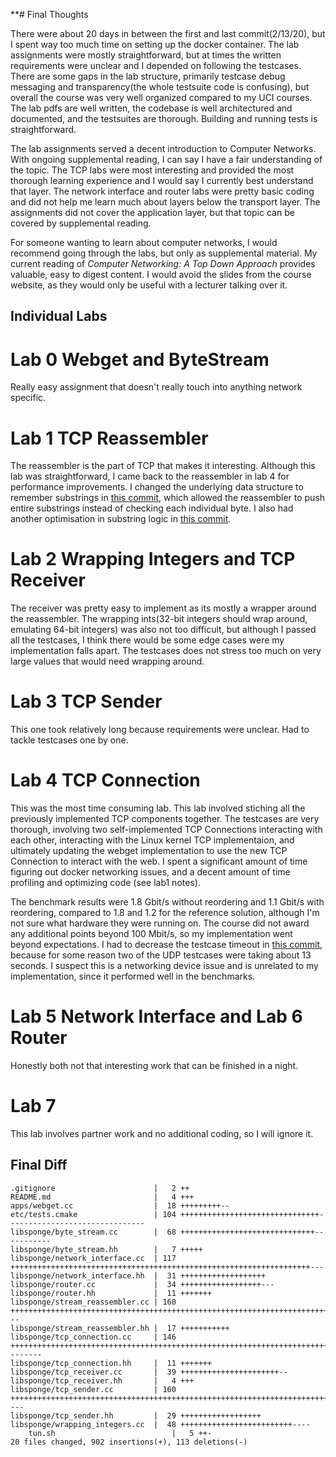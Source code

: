**# Final Thoughts

There were about 20 days in between the first and last commit(2/13/20), but I spent way too much time on setting up the docker container. The lab assignments were mostly straightforward, but at times the written requirements were unclear and I depended on following the testcases. There are some gaps in the lab structure, primarily testcase debug messaging and transparency(the whole testsuite code is confusing), but overall the course was very well organized compared to my UCI courses. The lab pdfs are well written, the codebase is well architectured and documented, and the testsuites are thorough. Building and running tests is straightforward.

The lab assignments served a decent introduction to Computer Networks. With ongoing supplemental reading, I can say I have a fair understanding of the topic. The TCP labs were most interesting and provided the most thorough learning experience and I would say I currently best understand that layer. The network interface and router labs were pretty basic coding and did not help me learn much about layers below the transport layer. The assignments did not cover the application layer, but that topic can be covered by supplemental reading.

For someone wanting to learn about computer networks, I would recommend going through the labs, but only as supplemental material. My current reading of *Computer Networking: A Top Down Approach* provides valuable, easy to digest content. I would avoid the slides from the course website, as they would only be useful with a lecturer talking over it.

## Individual Labs

# Lab 0 Webget and ByteStream
Really easy assignment that doesn't really touch into anything network specific.

# Lab 1 TCP Reassembler
The reassembler is the part of TCP that makes it interesting. Although this lab was straightforward, I came back to the reassembler in lab 4 for performance improvements. I changed the underlying data structure to remember substrings in [this commit](https://github.com/caojoshua/StanfordCS144-sponge/commit/2087109ef0ade1af7b766ec0ddc114092ccaf50c), which allowed the reassembler to push entire substrings instead of checking each individual byte. I also had another optimisation in substring logic in [this commit](https://github.com/caojoshua/StanfordCS144-sponge/commit/cfb43cdd89aacc064d0fa9afbe417bf9ba1f72c8).

# Lab 2 Wrapping Integers and TCP Receiver
The receiver was pretty easy to implement as its mostly a wrapper around the reassembler. The wrapping ints(32-bit integers should wrap around, emulating 64-bit integers) was also not too difficult, but although I passed all the testcases, I think there would be some edge cases were my implementation falls apart. The testcases does not stress too much on very large values that would need wrapping around.

# Lab 3 TCP Sender
This one took relatively long because requirements were unclear. Had to tackle testcases one by one.

# Lab 4 TCP Connection
This was the most time consuming lab. This lab involved stiching all the previously implemented TCP components together. The testcases are very thorough, involving two self-implemented TCP Connections interacting with each other, interacting with the Linux kernel TCP implementaion, and ultimately updating the webget implementation to use the new TCP Connection to interact with the web. I spent a significant amount of time figuring out docker networking issues, and a decent amount of time profiling and optimizing code (see lab1 notes).

The benchmark results were 1.8 Gbit/s without reordering and 1.1 Gbit/s with reordering, compared to 1.8 and 1.2 for the reference solution, although I'm not sure what hardware they were running on. The course did not award any additional points beyond 100 Mbit/s, so my implementation went beyond expectations. I had to decrease the testcase timeout in [this commit](https://github.com/caojoshua/StanfordCS144-sponge/commit/e0aece421d36dd16b9e52cc90090589e85913e0b), because for some reason two of the UDP testcases were taking about 13 seconds. I suspect this is a networking device issue and is unrelated to my implementation, since it performed well in the benchmarks.

# Lab 5 Network Interface and Lab 6 Router
Honestly both not that interesting work that can be finished in a night.

# Lab 7
This lab involves partner work and no additional coding, so I will ignore it.

## Final Diff
```
.gitignore                      |   2 ++
README.md                       |   4 +++
apps/webget.cc                  |  18 +++++++++--
etc/tests.cmake                 | 104 +++++++++++++++++++++++++++++++-------------------------------
libsponge/byte_stream.cc        |  68 ++++++++++++++++++++++++++++++-----------
libsponge/byte_stream.hh        |   7 +++++
libsponge/network_interface.cc  | 117 +++++++++++++++++++++++++++++++++++++++++++++++++++++++++++++++++++---
libsponge/network_interface.hh  |  31 +++++++++++++++++++
libsponge/router.cc             |  34 ++++++++++++++++++---
libsponge/router.hh             |  11 +++++++
libsponge/stream_reassembler.cc | 160 +++++++++++++++++++++++++++++++++++++++++++++++++++++++++++++++++++++++++++++++++++++++++++++---
libsponge/stream_reassembler.hh |  17 +++++++++++
libsponge/tcp_connection.cc     | 146 +++++++++++++++++++++++++++++++++++++++++++++++++++++++++++++++++++++++++++++++--------
libsponge/tcp_connection.hh     |  11 +++++++
libsponge/tcp_receiver.cc       |  39 ++++++++++++++++++++++--
libsponge/tcp_receiver.hh       |   4 +++
libsponge/tcp_sender.cc         | 160 ++++++++++++++++++++++++++++++++++++++++++++++++++++++++++++++++++++++++++++++++++++++++++++----
libsponge/tcp_sender.hh         |  29 ++++++++++++++++++
libsponge/wrapping_integers.cc  |  48 +++++++++++++++++++++++++----
	tun.sh                          |   5 ++-
20 files changed, 902 insertions(+), 113 deletions(-)
```
